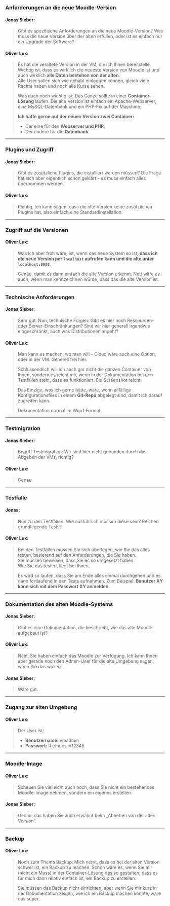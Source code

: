 ### Anforderungen an die neue Moodle-Version

#### Jonas Sieber:

> Gibt es spezifische Anforderungen an die neue Moodle-Version? Was muss die neue Version über der alten erfüllen, oder ist es einfach nur ein Upgrade der Software?

#### Oliver Lux:

> Es hat die veraltete Version in der VM, die ich Ihnen bereitstelle. Wichtig ist, dass es wirklich die neueste Version von Moodle ist und auch wirklich **alle Daten bestehen von der alten**.  
> Alle User sollen sich wie gehabt einloggen können, gleich viele Rechte haben und noch alle Kurse sehen.
> 
> Was auch noch wichtig ist: Das Ganze sollte in einer **Container-Lösung** laufen. Die alte Version ist einfach ein Apache-Webserver, eine MySQL-Datenbank und ein PHP-Fix auf der Maschine.
> 
> **Ich hätte gerne auf der neuen Version zwei Container:**
> 
> - Der eine für den **Webserver und PHP**.
> - Der andere für die **Datenbank**.

---

### Plugins und Zugriff

#### Jonas Sieber:

> Gibt es zusätzliche Plugins, die installiert werden müssen? Die Frage hat sich aber eigentlich schon geklärt – es muss einfach alles übernommen werden.

#### Oliver Lux:

> Richtig. Ich kann sagen, dass die alte Version keine zusätzlichen Plugins hat, also einfach eine Standardinstallation.

---

### Zugriff auf die Versionen

#### Oliver Lux:

> Was ich aber froh wäre, ist, wenn das neue System so ist, **dass ich die neue Version per `localhost` aufrufen kann und die alte unter `localhost:8080`**.
> 
> Genau, damit es dann einfach die alte Version erkennt. Nett wäre es auch, wenn man kennzeichnen würde, dass das die alte Version ist.

---

### Technische Anforderungen

#### Jonas Sieber:

> Sehr gut. Nun, technische Fragen: Gibt es hier noch Ressourcen- oder Server-Einschränkungen? Sind wir hier generell irgendwie eingeschränkt, auch was Distributionen angeht?

#### Oliver Lux:

> Man kann es machen, wo man will – Cloud wäre auch eine Option, oder in der VM. Generell frei hier.
> 
> Schlussendlich will ich auch gar nicht die ganzen Container von Ihnen, sondern es reicht mir, wenn in der Dokumentation bei den Testfällen steht, dass es funktioniert. Ein Screenshot reicht.
> 
> Das Einzige, was ich gerne hätte, wäre, wenn allfällige Konfigurationsfiles in einem **Git-Repo** abgelegt sind, damit ich darauf zugreifen kann.
> 
> Dokumentation normal im Word-Format.

---

### Testmigration

#### Jonas Sieber:

> Begriff Testmigration: Wir sind hier nicht gebunden durch das Abgeben der VMs, richtig?

#### Oliver Lux:

> Genau.

---

### Testfälle

#### Jonas:

> Nun zu den Testfällen: Wie ausführlich müssen diese sein? Reichen grundlegende Tests?

#### Oliver Lux:

> Bei den Testfällen müssen Sie sich überlegen, wie Sie das alles testen, basierend auf den Anforderungen, die Sie haben.  
> Sie müssen beweisen, dass Sie es so umgesetzt haben.  
> Wie Sie das testen, liegt bei Ihnen.
> 
> Es wird so laufen, dass Sie am Ende alles einmal durchgehen und es dann fortlaufend in den Tests aufnehmen. Zum Beispiel: **Benutzer XY kann sich mit dem Passwort XY anmelden.**

---

### Dokumentation des alten Moodle-Systems

#### Jonas Sieber:

> Gibt es eine Dokumentation, die beschreibt, wie das alte Moodle aufgebaut ist?

#### Oliver Lux:

> Nein, Sie haben einfach das Moodle zur Verfügung. Ich kann Ihnen aber gerade noch den Admin-User für die alte Umgebung sagen, wenn Sie das wollen.

#### Jonas Sieber:

> Wäre gut.

---

### Zugang zur alten Umgebung

#### Oliver Lux:

> Der User ist:
> 
> - **Benutzername:** vmadmin
> - **Passwort:** Riethuesli>12345

---

### Moodle-Image

#### Oliver Lux:

> Schauen Sie vielleicht auch noch, dass Sie nicht ein bestehendes Moodle-Image nehmen, sondern ein eigenes erstellen.

#### Jonas Sieber:

> Genau, das haben Sie auch erwähnt beim „Abheben von der alten Version“.

---

### Backup

#### Oliver Lux:

> Noch zum Thema Backup: Mich nervt, dass es bei der alten Version schwer ist, ein Backup zu machen. Schön wäre es, wenn Sie mir (nicht ein Muss) in der Container-Lösung das so gestalten, dass es für mich dann relativ einfach ist, ein Backup zu erstellen.
> 
> Sie müssen das Backup nicht einrichten, aber wenn Sie mir kurz in der Dokumentation zeigen, wie ich ein Backup machen könnte, wäre das super.
